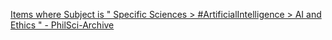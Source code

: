 [Items where Subject is " Specific Sciences > #ArtificialIntelligence > AI and Ethics " - PhilSci-Archive](https://qi.tc/qi/119142)